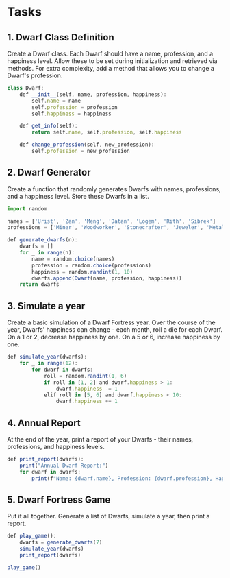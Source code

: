 # Tasks

## 1. Dwarf Class Definition

Create a Dwarf class. Each Dwarf should have a name, profession, and a happiness level. Allow these to be set during initialization and retrieved via methods. For extra complexity, add a method that allows you to change a Dwarf's profession.

```js
class Dwarf:
    def __init__(self, name, profession, happiness):
        self.name = name
        self.profession = profession
        self.happiness = happiness

    def get_info(self):
        return self.name, self.profession, self.happiness

    def change_profession(self, new_profession):
        self.profession = new_profession
```

## 2. Dwarf Generator

Create a function that randomly generates Dwarfs with names, professions, and a happiness level. Store these Dwarfs in a list.

```js
import random

names = ['Urist', 'Zan', 'Meng', 'Datan', 'Logem', 'Rith', 'Sibrek']
professions = ['Miner', 'Woodworker', 'Stonecrafter', 'Jeweler', 'Metalsmith', 'Brewer', 'Farmer']

def generate_dwarfs(n):
    dwarfs = []
    for _ in range(n):
        name = random.choice(names)
        profession = random.choice(professions)
        happiness = random.randint(1, 10)
        dwarfs.append(Dwarf(name, profession, happiness))
    return dwarfs
```

## 3. Simulate a year

Create a basic simulation of a Dwarf Fortress year. Over the course of the year, Dwarfs' happiness can change - each month, roll a die for each Dwarf. On a 1 or 2, decrease happiness by one. On a 5 or 6, increase happiness by one.

```js
def simulate_year(dwarfs):
    for _ in range(12):
        for dwarf in dwarfs:
            roll = random.randint(1, 6)
            if roll in [1, 2] and dwarf.happiness > 1:
                dwarf.happiness -= 1
            elif roll in [5, 6] and dwarf.happiness < 10:
                dwarf.happiness += 1
```

## 4. Annual Report

At the end of the year, print a report of your Dwarfs - their names, professions, and happiness levels.

```js
def print_report(dwarfs):
    print("Annual Dwarf Report:")
    for dwarf in dwarfs:
        print(f"Name: {dwarf.name}, Profession: {dwarf.profession}, Happiness: {dwarf.happiness}")
```

## 5. Dwarf Fortress Game

Put it all together. Generate a list of Dwarfs, simulate a year, then print a report.

```js
def play_game():
    dwarfs = generate_dwarfs(7)
    simulate_year(dwarfs)
    print_report(dwarfs)

play_game()
```
